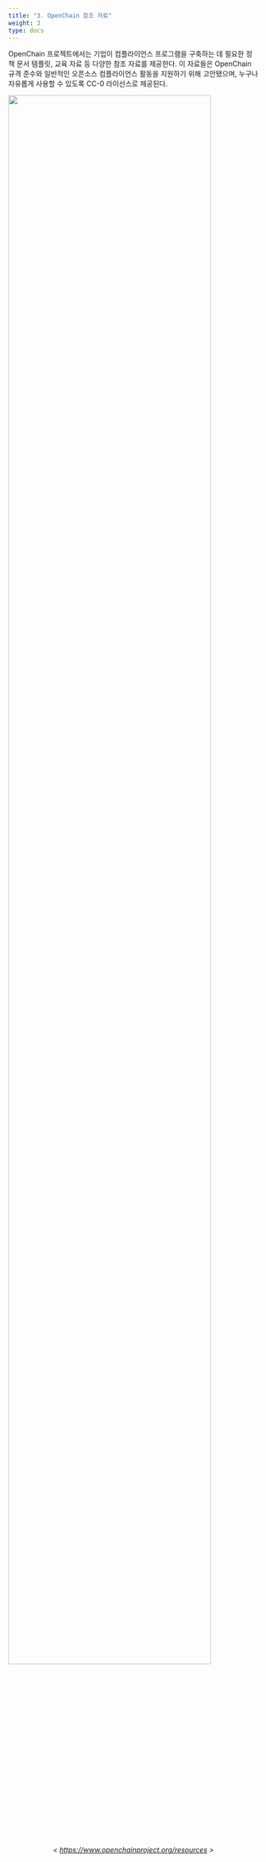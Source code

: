 ```yaml
---
title: "3. OpenChain 참조 자료"
weight: 3
type: docs
---
```


OpenChain 프로젝트에서는 기업이 컴플라이언스 프로그램을 구축하는 데 필요한 정책 문서 템플릿, 교육 자료 등 다양한 참조 자료를 제공한다. 이 자료들은 OpenChain 규격 준수와 일반적인 오픈소스 컴플라이언스 활동을 지원하기 위해 고안됐으며, 누구나 자유롭게 사용할 수 있도록 CC-0 라이선스로 제공된다.

<div ><span class="image fit">
  <img src="../resource.png" width="90%">
</span></div>

_<center>< https://www.openchainproject.org/resources ></center>_